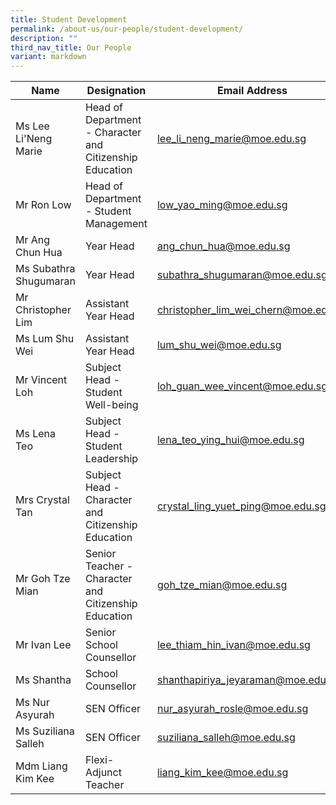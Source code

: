 ```yaml
---
title: Student Development
permalink: /about-us/our-people/student-development/
description: ""
third_nav_title: Our People
variant: markdown
---
```

| Name | Designation | Email Address | Contact |
|---|---|---|---|
| Ms Lee Li'Neng Marie | Head of Department - Character and Citizenship Education | [lee_li_neng_marie@moe.edu.sg](mailto:lee_li_neng_marie@moe.edu.sg) | 65938- |
| Mr Ron Low  | Head of Department - Student Management | [low_yao_ming@moe.edu.sg](mailto:low_yao_ming@moe.edu.sg) | 65938-135 |
| Mr Ang Chun Hua | Year Head | [ang_chun_hua@moe.edu.sg](mailto:ang_chun_hua@moe.edu.sg) | 65938-155 |
| Ms Subathra Shugumaran | Year Head | [subathra_shugumaran@moe.edu.sg](mailto:subathra_shugumaran@moe.edu.sg) | 65938-121 |
| Mr Christopher Lim | Assistant Year Head | [christopher_lim_wei_chern@moe.edu.sg](mailto:christopher_lim_wei_chern@moe.edu.sg) | 65938-135 |
| Ms Lum Shu Wei | Assistant Year Head | [lum_shu_wei@moe.edu.sg](mailto:lum_shu_wei@moe.edu.sg) | 65938-131 |
| Mr Vincent Loh | Subject Head - Student Well-being| [loh_guan_wee_vincent@moe.edu.sg](mailto:loh_guan_wee_vincent@moe.edu.sg) | 65938-150 |
| Ms Lena Teo | Subject Head - Student Leadership | [lena_teo_ying_hui@moe.edu.sg](mailto:lena_teo_ying_hui@moe.edu.sg) | 65938-140 |
| Mrs Crystal Tan | Subject Head - Character and Citizenship Education | [crystal_ling_yuet_ping@moe.edu.sg](mailto:crystal_ling_yuet_ping@moe.edu.sg) | 65938-133|
| Mr Goh Tze Mian| Senior Teacher - Character and Citizenship Education | [goh_tze_mian@moe.edu.sg](mailto:goh_tze_mian@moe.edu.sg) | 65938100-189 |
| Mr Ivan Lee | Senior School Counsellor| [lee_thiam_hin_ivan@moe.edu.sg](mailto:lee_thiam_hin_ivan@moe.edu.sg) | 65938-154 |
| Ms Shantha | School Counsellor | [shanthapiriya_jeyaraman@moe.edu.sg](mailto:shanthapiriya_jeyaraman@moe.edu.sg) | 65938-146 |
| Ms Nur Asyurah | SEN Officer| [nur_asyurah_rosle@moe.edu.sg](mailto:nur_asyurah_rosle@moe.edu.sg) | 65938-147 |
| Ms Suziliana Salleh | SEN Officer| [suziliana_salleh@moe.edu.sg](mailto:suziliana_salleh@moe.edu.sg) | 65938-144 |
| Mdm Liang Kim Kee | Flexi-Adjunct Teacher| [liang_kim_kee@moe.edu.sg](mailto:liang_kim_kee@moe.edu.sg) | 65938-186 |